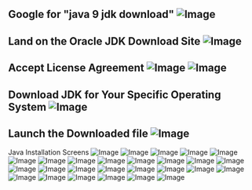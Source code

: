 Google for "java 9 jdk download"
![Image](/images/01_Java9JDKDownload.png)
---
Land on the Oracle JDK Download Site
![Image](/images/02_Oracle_Site.png)
---
Accept License Agreement
![Image](/images/03_AcceptLicenseAgreement_Error.png)
![Image](/images/04_AcceptLicenseAgreement.png)
---
Download JDK for Your Specific Operating System
![Image](/images/05_Download_JDK_9.png)
---
Launch the Downloaded file
![Image](/images/06_DoubleClick_And_Start_Installation.png)
---
Java Installation Screens
![Image](/images/10_Installation_First_Screen.png)
![Image](/images/11_Installation_Ready_Screen.png)
![Image](/images/12_Installation_Features_Select_Screen.png)
![Image](/images/13_Installation_Status_Screen.png)
![Image](/images/14_Installation_Choose_Custom_Setup.png)
![Image](/images/15_Installation_Status_Screen.png)
![Image](/images/16_Congratulations.png)
![Image](/images/21_Launch_Command_Prompt_Windows.png)
![Image](/images/21_Launch_Terminal_Mac.png)
![Image](/images/22_Java_Version_Mac.png)
![Image](/images/22_Java_Version_Windows.png)
![Image](/images/23_JShell_Version_Success_Windows.png)
![Image](/images/24_JShell_Version_Error.png)
![Image](/images/24_JShell_Version_Success_Mac_1.png)
![Image](/images/25_JShell_Example_Command.png)
![Image](/images/26_JShell_Launch_Screen.png)
![Image](/images/30_JShell_In_JDK_Bin_Folder.png)
![Image](/images/31_Browsing_To_Java_Folder.png)
![Image](/images/32_Browsing_To_JDK_Bin_Folder.png)
![Image](/images/33_Windows_Environment_Variables.png)
![Image](/images/34_Click_Environment_Variables.png)
![Image](/images/35_Scroll_And_Select_Path_And_Edit.png)
![Image](/images/36_Default_Path_value.png)
![Image](/images/37_Add_JDK_Bin_Folder_To_Path.png)
![Image](/images/38_Click_ok.png)
![Image](/images/39_Click_ok.png)
![Image](/images/40_Click_ok.png)